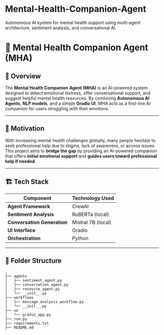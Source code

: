 # Mental-Health-Companion-Agent
Autonomous AI system for mental health support using multi-agent architecture, sentiment analysis, and conversational AI.
# 🧠 Mental Health Companion Agent (MHA)

## 🚀 Overview
The **Mental Health Companion Agent (MHA)** is an AI-powered system designed to detect emotional distress, offer conversational support, and suggest helpful mental health resources. By combining **Autonomous AI Agents**, **NLP models**, and a simple **Gradio UI**, MHA acts as a first-line AI companion for users struggling with their emotions.

---

## 🎯 Motivation
With increasing mental health challenges globally, many people hesitate to seek professional help due to stigma, lack of awareness, or access issues. This project aims to **bridge the gap** by providing an AI-powered companion that offers **initial emotional support** and **guides users toward professional help if needed**.

---

## 🏗️ Tech Stack
| Component         | Technology Used |
|------------------|------------------|
| **Agent Framework** | CrewAI |
| **Sentiment Analysis** | RoBERTa (local) |
| **Conversation Generation** | Mistral 7B (local) |
| **UI Interface** | Gradio |
| **Orchestration** | Python |

---

## 📁 Folder Structure
```text
.
├── agents
│   ├── sentiment_agent.py
│   ├── conversation_agent.py
│   ├── resource_agent.py
│   └── __init__.py
├── workflows
│   ├── message_analysis_workflow.py
│   └── __init__.py
├── ui
│   └── gradio_app.py
├── run.py
├── requirements.txt
├── README.md
